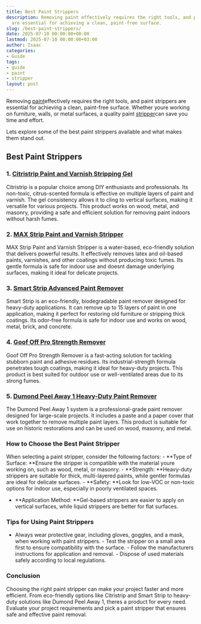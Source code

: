```yaml
---
title: Best Paint Strippers
description: Removing paint effectively requires the right tools, and paint strippers
  are essential for achieving a clean, paint-free surface.
slug: /best-paint-strippers/
date: 2025-07-10 00:00:00+00:00
lastmod: 2025-07-10 00:00:00+03:00
author: Isaac
categories:
- Guide
tags:
- guide
- paint
- stripper
layout: post
---
```

Removing [paint](https://pestpolicy.com/airless-paint-sprayer-cleaning-solution/)effectively requires the right tools, and paint strippers are essential for achieving a clean, paint-free surface. Whether youre working on furniture, walls, or metal surfaces, a quality paint [stripper](https://pestpolicy.com/best-paint-stripper-for-concrete/)can save you time and effort.

Lets explore some of the best paint strippers available and what makes them stand out.

##  Best Paint Strippers

### 1. [Citristrip Paint and Varnish Stripping Gel](https://www.amazon.com/dp/B000BQL0WA?tag=p-policy-20)

Citristrip is a popular choice among DIY enthusiasts and professionals. Its non-toxic, citrus-scented formula is effective on multiple layers of paint and varnish. The gel consistency allows it to cling to vertical surfaces, making it versatile for various projects. This product works on wood, metal, and masonry, providing a safe and efficient solution for removing paint indoors without harsh fumes.

### 2. [MAX Strip Paint and Varnish Stripper](https://www.amazon.com/dp/B0000DIWIM?tag=p-policy-20)

MAX Strip Paint and Varnish Stripper is a water-based, eco-friendly solution that delivers powerful results. It effectively removes latex and oil-based paints, varnishes, and other coatings without producing toxic fumes. Its gentle formula is safe for indoor use and doesnt damage underlying surfaces, making it ideal for delicate projects.

### 3. [Smart Strip Advanced Paint Remover](https://www.amazon.com/dp/B07B4ZNB5L?tag=p-policy-20)

Smart Strip is an eco-friendly, biodegradable paint remover designed for heavy-duty applications. It can remove up to 15 layers of paint in one application, making it perfect for restoring old furniture or stripping thick coatings. Its odor-free formula is safe for indoor use and works on wood, metal, brick, and concrete.

### 4. [Goof Off Pro Strength Remover](https://www.amazon.com/dp/B08HRDCRB1?tag=p-policy-20)

Goof Off Pro Strength Remover is a fast-acting solution for tackling stubborn paint and adhesive residues. Its industrial-strength formula penetrates tough coatings, making it ideal for heavy-duty projects. This product is best suited for outdoor use or well-ventilated areas due to its strong fumes.

### 5. [Dumond Peel Away 1 Heavy-Duty Paint Remover](https://www.amazon.com/dp/B005DKUQF0?tag=p-policy-20)

The Dumond Peel Away 1 system is a professional-grade paint remover designed for large-scale projects. It includes a paste and a paper cover that work together to remove multiple paint layers. This product is suitable for use on historic restorations and can be used on wood, masonry, and metal.

###  How to Choose the Best Paint Stripper

When selecting a paint stripper, consider the following factors: - **Type of Surface: **Ensure the stripper is compatible with the material youre working on, such as wood, metal, or masonry. - **Strength: **Heavy-duty strippers are suitable for thick, multi-layered paints, while gentler formulas are ideal for delicate surfaces. - **Safety: **Look for low-VOC or non-toxic options for indoor use, especially in poorly ventilated spaces.

- **Application Method: **Gel-based strippers are easier to apply on vertical surfaces, while liquid strippers are better for flat surfaces.

###  Tips for Using Paint Strippers

- Always wear protective gear, including gloves, goggles, and a mask, when working with paint strippers. - Test the stripper on a small area first to ensure compatibility with the surface. - Follow the manufacturers instructions for application and removal. - Dispose of used materials safely according to local regulations.

###  Conclusion

Choosing the right paint stripper can make your project faster and more efficient. From eco-friendly options like Citristrip and Smart Strip to heavy-duty solutions like Dumond Peel Away 1, theres a product for every need. Evaluate your project requirements and pick a paint stripper that ensures safe and effective paint removal.